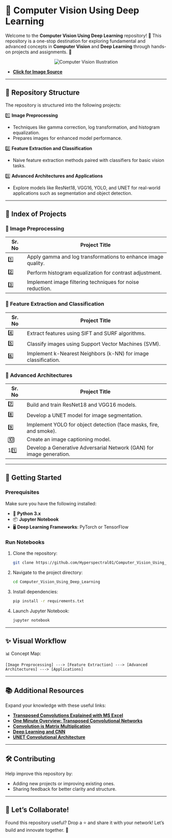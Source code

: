# 🌌 **Computer Vision Using Deep Learning**  

Welcome to the **Computer Vision Using Deep Learning** repository! 🎉 This repository is a one-stop destination for exploring fundamental and advanced concepts in **Computer Vision** and **Deep Learning** through hands-on projects and assignments. 🚀  

<p align="center">
  <img src="https://github.com/user-attachments/assets/5bf0ea04-412f-4256-a387-4b7b695728e1" alt="Computer Vision Illustration" />
</p>

- **[Click for Image Source](https://www.google.com/url?sa=i&url=https%3A%2F%2Fmedium.com%2F%40draj0718%2Fwhat-is-computer-vision-its-applications-826c0bbd772b&psig=AOvVaw0AFv5Dwfvh_wyPvXRrfnJK&ust=1735581219804000&source=images&cd=vfe&opi=89978449&ved=0CBcQjhxqFwoTCKiBkIPGzYoDFQAAAAAdAAAAABAY)**  



---

## 📂 **Repository Structure**  

The repository is structured into the following projects:  

1️⃣ **Image Preprocessing**  
   - Techniques like gamma correction, log transformation, and histogram equalization.  
   - Prepares images for enhanced model performance.  

2️⃣ **Feature Extraction and Classification**  
   - Naive feature extraction methods paired with classifiers for basic vision tasks.  

3️⃣ **Advanced Architectures and Applications**  
   - Explore models like ResNet18, VGG16, YOLO, and UNET for real-world applications such as segmentation and object detection.  

---

## 📜 **Index of Projects**  

### 🔹 **Image Preprocessing**  
| Sr. No | Project Title |  
|--------|---------------|  
| 1️⃣ | Apply gamma and log transformations to enhance image quality. |  
| 2️⃣ | Perform histogram equalization for contrast adjustment. |  
| 3️⃣ | Implement image filtering techniques for noise reduction. |  

### 🔹 **Feature Extraction and Classification**  
| Sr. No | Project Title |  
|--------|---------------|  
| 4️⃣ | Extract features using SIFT and SURF algorithms. |  
| 5️⃣ | Classify images using Support Vector Machines (SVM). |  
| 6️⃣ | Implement k-Nearest Neighbors (k-NN) for image classification. |  

### 🔹 **Advanced Architectures**  
| Sr. No | Project Title |  
|--------|---------------|  
| 7️⃣ | Build and train ResNet18 and VGG16 models. |  
| 8️⃣ | Develop a UNET model for image segmentation. |  
| 9️⃣ | Implement YOLO for object detection (face masks, fire, and smoke). |  
| 🔟 | Create an image captioning model. |  
| 1️1️⃣ | Develop a Generative Adversarial Network (GAN) for image generation. |  

---

## 🚀 **Getting Started**  

### Prerequisites  
Make sure you have the following installed:  
- 🐍 **Python 3.x**  
- 📦 **Jupyter Notebook**  
- 🖥️ **Deep Learning Frameworks**: PyTorch or TensorFlow  

### Run Notebooks  
1. Clone the repository:  
   ```bash  
   git clone https://github.com/Hyperspectral01/Computer_Vision_Using_Deep_Learning.git  
   ```  
2. Navigate to the project directory:  
   ```bash  
   cd Computer_Vision_Using_Deep_Learning  
   ```  
3. Install dependencies:  
   ```bash  
   pip install -r requirements.txt  
   ```  
4. Launch Jupyter Notebook:  
   ```bash  
   jupyter notebook  
   ```  

---

## ✨ **Visual Workflow**  

📊 Concept Map:  
```  
[Image Preprocessing] ---> [Feature Extraction] ---> [Advanced Architectures] ---> [Applications]  
```  

---

## 📚 **Additional Resources**  

Expand your knowledge with these useful links:  

- **[Transposed Convolutions Explained with MS Excel](https://medium.com/apache-mxnet/transposed-convolutions-explained-with-ms-excel-52d13030c7e8)**  
- **[One Minute Overview: Transposed Convolutional Networks](https://www.linkedin.com/pulse/one-minute-overview-transposed-convolutional-networks-saulius-dobilas/)**  
- **[Convolution is Matrix Multiplication](https://penny-xu.github.io/blog/convolution-is-matrixmultiplication)**  
- **[Deep Learning and CNN](https://www.linkedin.com/posts/syed-kaif-ashraf-774286249_deeplearning-machinelearning-cnn-activity-7238936631800410113-m9JR?utm_source=share&utm_medium=member_desktop)**  
- **[UNET Convolutional Architecture](https://www.linkedin.com/posts/vikas-kumar-48aa59129_unet-convolutional-architecture-activity-7247443165723435008-BhVA?utm_source=share&utm_medium=member_desktop)**  

---

## 🛠️ **Contributing**  

Help improve this repository by:  
- Adding new projects or improving existing ones.  
- Sharing feedback for better clarity and structure.  

---

## 🌟 **Let’s Collaborate!**  
Found this repository useful? Drop a ⭐ and share it with your network! Let’s build and innovate together. 🚀  
